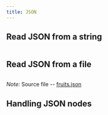 ```yaml
---
title: JSON
---
```


## Read JSON from a string

```{.input include=code/json01.nim startLine=1 endLine=5}
```

## Read JSON from a file

```{.input include=code/json01.nim startLine=7 endLine=14}
```

*Note:* Source file -- [fruits.json](code/fruits.json)


## Handling JSON nodes

```{.input include=code/json03.nim startLine=1 endLine=22}
```
